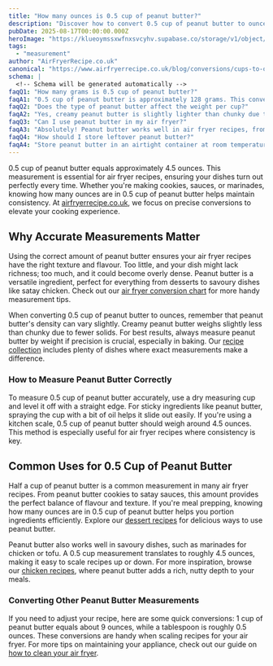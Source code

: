```yaml
---
title: "How many ounces is 0.5 cup of peanut butter?"
description: "Discover how to convert 0.5 cup of peanut butter to ounces for perfect air fryer recipes. Get accurate measurements and cooking tips!"
pubDate: 2025-08-17T00:00:00.000Z
heroImage: "https://klueoymssxwfnxsvcyhv.supabase.co/storage/v1/object/public/Shmucket/how-many-ounces-is-0-5-cup-of-peanut-butter.webp"
tags:
  - "measurement"
author: "AirFryerRecipe.co.uk"
canonical: "https://www.airfryerrecipe.co.uk/blog/conversions/cups-to-ounces/how-many-ounces-is-0-5-cup-of-peanut-butter"
schema: |
  <!-- Schema will be generated automatically -->
faqQ1: "How many grams is 0.5 cup of peanut butter?"
faqA1: "0.5 cup of peanut butter is approximately 128 grams. This conversion is useful for recipes requiring metric measurements. Always use a kitchen scale for the most accurate results, especially in baking."
faqQ2: "Does the type of peanut butter affect the weight per cup?"
faqA2: "Yes, creamy peanut butter is slightly lighter than chunky due to fewer solids. However, the difference is minimal—around 0.2 ounces per 0.5 cup. For most recipes, either type will work fine."
faqQ3: "Can I use peanut butter in my air fryer?"
faqA3: "Absolutely! Peanut butter works well in air fryer recipes, from cookies to glazes. Just ensure it's evenly distributed to avoid burning. Check out our air fryer dessert recipes for ideas."
faqQ4: "How should I store leftover peanut butter?"
faqA4: "Store peanut butter in an airtight container at room temperature for up to three months. Stir well before use if the oil separates. Avoid refrigerating, as it can harden and become difficult to measure."
---
```

<p>0.5 cup of peanut butter equals approximately 4.5 ounces. This measurement is essential for air fryer recipes, ensuring your dishes turn out perfectly every time. Whether you're making cookies, sauces, or marinades, knowing how many ounces are in 0.5 cup of peanut butter helps maintain consistency. At <a href=https://www.airfryerrecipe.co.uk/>airfryerrecipe.co.uk</a>, we focus on precise conversions to elevate your cooking experience.</p>  

<h2>Why Accurate Measurements Matter</h2>  
<p>Using the correct amount of peanut butter ensures your air fryer recipes have the right texture and flavour. Too little, and your dish might lack richness; too much, and it could become overly dense. Peanut butter is a versatile ingredient, perfect for everything from desserts to savoury dishes like satay chicken. Check out our <a href=https://www.airfryerrecipe.co.uk/air-fryer-conversion-chart>air fryer conversion chart</a> for more handy measurement tips.</p>  

<p>When converting 0.5 cup of peanut butter to ounces, remember that peanut butter's density can vary slightly. Creamy peanut butter weighs slightly less than chunky due to fewer solids. For best results, always measure peanut butter by weight if precision is crucial, especially in baking. Our <a href=https://www.airfryerrecipe.co.uk/recipes>recipe collection</a> includes plenty of dishes where exact measurements make a difference.</p>  

<h3>How to Measure Peanut Butter Correctly</h3>  
<p>To measure 0.5 cup of peanut butter accurately, use a dry measuring cup and level it off with a straight edge. For sticky ingredients like peanut butter, spraying the cup with a bit of oil helps it slide out easily. If you're using a kitchen scale, 0.5 cup of peanut butter should weigh around 4.5 ounces. This method is especially useful for air fryer recipes where consistency is key.</p>  

<h2>Common Uses for 0.5 Cup of Peanut Butter</h2>  
<p>Half a cup of peanut butter is a common measurement in many air fryer recipes. From peanut butter cookies to satay sauces, this amount provides the perfect balance of flavour and texture. If you're meal prepping, knowing how many ounces are in 0.5 cup of peanut butter helps you portion ingredients efficiently. Explore our <a href=https://www.airfryerrecipe.co.uk/recipe-category/dessert>dessert recipes</a> for delicious ways to use peanut butter.</p>  

<p>Peanut butter also works well in savoury dishes, such as marinades for chicken or tofu. A 0.5 cup measurement translates to roughly 4.5 ounces, making it easy to scale recipes up or down. For more inspiration, browse our <a href=https://www.airfryerrecipe.co.uk/recipe-category/chicken>chicken recipes</a>, where peanut butter adds a rich, nutty depth to your meals.</p>  

<h3>Converting Other Peanut Butter Measurements</h3>  
<p>If you need to adjust your recipe, here are some quick conversions: 1 cup of peanut butter equals about 9 ounces, while a tablespoon is roughly 0.5 ounces. These conversions are handy when scaling recipes for your air fryer. For more tips on maintaining your appliance, check out our guide on <a href=https://www.airfryerrecipe.co.uk/air-fryer-cleaner>how to clean your air fryer</a>.</p>

